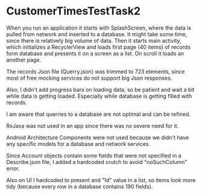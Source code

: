 # CustomerTimesTestTask2

When you run an application it starts with SplashScreen, where the data is pulled from network and inserted to a database. It might take some time, since there is relatively big volume of data. Then it starts main activity, which initializes a RecyclerView and loads first page (40 items) of records form database and presents it on a screen as a list. On scroll it loads an another page.

The records Json file (Querry.json) was trimmed to 723 elements, since most of free mocking services do not support big Json responses.

Also, I didn't add progress bars on loading data, so be patient and wait a bit while data is getting loaded. Especially while database is getting filled with records. 

I am aware that querries to a database are not optimal and can be refined. 

RxJava was not used in an app since there was no severe need for it. 

Android Architecture Components were not used because we didn't have any specific models for a database and network services.

Since Account objects contain some fields that were not specified in a Describe.json file, I added a hardcoded crutch to avoid "noSuchColumn" error.

Also on UI I hardcoded to present and "Id" value in a list, so items look more tidy (because every row in a database contains 190 fields).
